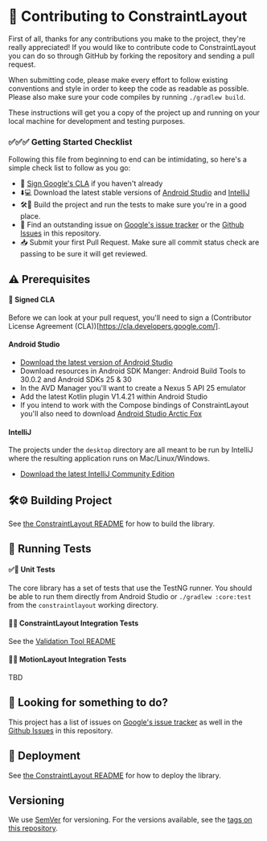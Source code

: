 # 👋 Contributing to ConstraintLayout

First of all, thanks for any contributions you make to the project, they're really appreciated! If you would like to contribute code to ConstraintLayout you can do so through GitHub by forking the repository and sending a pull request.

When submitting code, please make every effort to follow existing conventions and style in order to keep the code as readable as possible. Please also make sure your code compiles by running `./gradlew build`.

These instructions will get you a copy of the project up and running on your local machine for development and testing purposes.

### ✅✅✅ Getting Started Checklist

Following this file from beginning to end can be intimidating, so here's a simple check list to follow as you go:

* 📝 [Sign Google's CLA](https://cla.developers.google.com/) if you haven't already
* ⬇️💻 Download the latest stable versions of [Android Studio](https://developer.android.com/studio) and [IntelliJ](https://www.jetbrains.com/idea/download/)
* 🛠️🧪 Build the project and run the tests to make sure you're in a good place.
* 👀 Find an outstanding issue on [Google's issue tracker](https://issuetracker.google.com/issues/new?component=323867&template=1023345) or the [Github Issues](https://github.com/androidx/constraintlayout/issues) in this repository.
* 📥 Submit your first Pull Request. Make sure all commit status check are passing to be sure it will get reviewed.

## ⚠️ Prerequisites

#### 📝 Signed CLA

Before we can look at your pull request, you'll need to sign a (Contributor License Agreement (CLA))[https://cla.developers.google.com/].

#### Android Studio

* [Download the latest version of Android Studio](https://developer.android.com/studio)
* Download resources in Android SDK Manger: Android Build Tools to 30.0.2 and Android SDKs 25 & 30
* In the AVD Manager you'll want to create a Nexus 5 API 25 emulator
* Add the latest Kotlin plugin V1.4.21 within Android Studio
* If you intend to work with the Compose bindings of ConstraintLayout you'll also need to download [Android Studio Arctic Fox](https://developer.android.com/studio/preview)

#### IntelliJ

The projects under the `desktop` directory are all meant to be run by IntelliJ where the resulting application runs on Mac/Linux/Windows.

* [Download the latest IntelliJ Community Edition](https://www.jetbrains.com/idea/download/)

## 🛠️⚙️ Building Project

See [the ConstraintLayout README](constraintlayout/README.md) for how to build the library.

## 🧪 Running Tests

#### ✅🔬 Unit Tests

The core library has a set of tests that use the TestNG runner. You should be able to run them directly from Android Studio or `./gradlew :core:test` from the `constraintlayout` working directory.

#### 📱🔬 ConstraintLayout Integration Tests

See the [Validation Tool README](desktop/ValidationTool/README.md)

#### 💫🔬 MotionLayout Integration Tests

TBD

## 🤔 Looking for something to do?

This project has a list of issues on [Google's issue tracker](https://issuetracker.google.com/issues/new?component=323867&template=1023345) as well in the [Github Issues](https://github.com/androidx/constraintlayout/issues) in this repository.

## 🚀 Deployment

See [the ConstraintLayout README](constraintlayout/README.md) for how to deploy the library.

## Versioning

We use [SemVer](http://semver.org/) for versioning. For the versions available, see the [tags on this repository](https://github.com/your/project/tags). 
